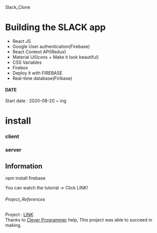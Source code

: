 Slack_Clone

# Building the SLACK app
* React JS
* Google User authentication(Firebase)
* React Context API(Redux)
* Material UI(Icons + Make it look beautiful)
* CSS Variables
* Firebox
* Deploy it with FIREBASE
* Real-time database(Firlbase)

#### DATE
Start date : 2020-08-20 ~ ing <br>  

# install

### client 

### server

## Information
npm install firebase<br>

You can watch the tutorial -> Click LINK!

###### Project_References 
Project : [LINK](https://www.youtube.com/watch?v=Oo4ziTddOxs) <br>
Thanks to [Clever Programmer](https://www.youtube.com/channel/UCqrILQNl5Ed9Dz6CGMyvMTQ) help, This project was able to succeed in making.
